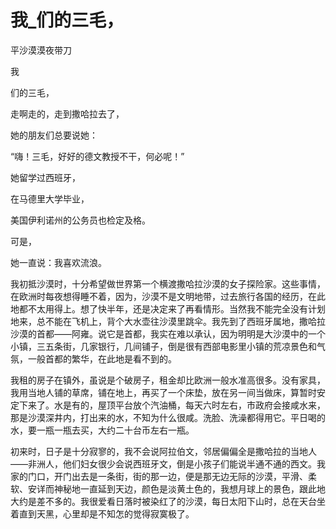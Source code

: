 # 我_们的三毛，

平沙漠漠夜带刀

我

们的三毛，

走啊走的，走到撒哈拉去了，

她的朋友们总要说她：

“嗨！三毛，好好的德文教授不干，何必呢！”

她留学过西班牙，

在马德里大学毕业，

美国伊利诺州的公务员也检定及格。

可是，

她一直说：我喜欢流浪。

我初抵沙漠时，十分希望做世界第一个横渡撒哈拉沙漠的女子探险家。这些事情，在欧洲时每夜想得睡不着，因为，沙漠不是文明地带，过去旅行各国的经历，在此地都不太用得上。想了快半年，还是决定来了再看情形。当然我不能完全没有计划地来，总不能在飞机上，背个大水壶往沙漠里跳伞。我先到了西班牙属地，撒哈拉沙漠的首都——阿雍。说它是首都，我实在难以承认，因为明明是大沙漠中的一个小镇，三五条街，几家银行，几间铺子，倒是很有西部电影里小镇的荒凉景色和气氛，一般首都的繁华，在此地是看不到的。

我租的房子在镇外，虽说是个破房子，租金却比欧洲一般水准高很多。没有家具，我用当地人铺的草席，铺在地上，再买了一个床垫，放在另一间当做床，算暂时安定下来了。水是有的，屋顶平台放个汽油桶，每天六时左右，市政府会接咸水来，那是沙漠深井内，打出来的水，不知为什么很咸。洗脸、洗澡都得用它。平日喝的水，要一瓶一瓶去买，大约二十台币左右一瓶。

初来时，日子是十分寂寥的，我不会说阿拉伯文，邻居偏偏全是撒哈拉的当地人——非洲人，他们妇女很少会说西班牙文，倒是小孩子们能说半通不通的西文。我家的门口，开门出去是一条街，街的那一边，便是那无边无际的沙漠，平滑、柔软、安详而神秘地一直延到天边，颜色是淡黄土色的，我想月球上的景色，跟此地大约是差不多的。我很爱看日落时被染红了的沙漠，每日太阳下山时，总在天台坐着直到天黑，心里却是不知怎的觉得寂寞极了。